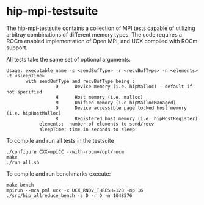 # hip-mpi-testsuite

The hip-mpi-testsuite contains a collection of MPI tests capable of utilizing arbitray combinations of different memory types.
The code requires a ROCm enabled implementation of Open MPI, and UCX compiled with ROCm support.

All tests take the same set of optional arguments:

```
Usage: executable_name -s <sendBufType> -r <recvBufType> -n <elements> -t <sleepTime>
       with sendBufType and recvBufType being :
                  D      Device memory (i.e. hipMalloc) - default if not specified
                  H      Host memory (i.e. malloc)
                  M      Unified memory (i.e hipMallocManaged)
                  O      Device accessible page locked host memory (i.e. hipHostMalloc)
                  R      Registered host memory (i.e. hipHostRegister)
            elements:  number of elements to send/recv
            sleepTime: time in seconds to sleep
```

To compile and run all tests in the testsuite 

```
./configure CXX=mpiCC --with-rocm=/opt/rocm
make
./run_all.sh
```

To compile and run benchmarks execute:

```
make bench
mpirun --mca pml ucx -x UCX_RNDV_THRESH=128 -np 16 ./src/hip_allreduce_bench -s D -r D -n 1048576
```
